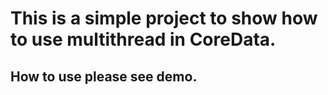 # This is a simple project to show how to use multithread in CoreData.
## How to use please see demo.

